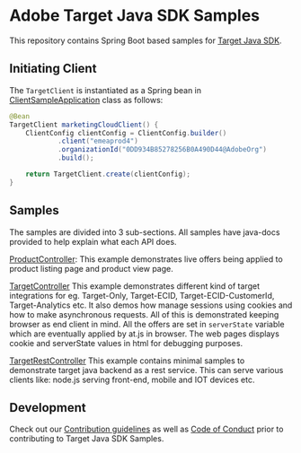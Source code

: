 # Adobe Target Java SDK Samples

This repository contains Spring Boot based samples for [Target Java SDK](https://github.com/adobe/target-java-sdk).

## Initiating Client

The `TargetClient` is instantiated as a Spring bean in [ClientSampleApplication](src/main/java/com/adobe/target/sample/ClientSampleApplication.java) class
as follows:
```java
@Bean
TargetClient marketingCloudClient() {
    ClientConfig clientConfig = ClientConfig.builder()
            .client("emeaprod4")
            .organizationId("0DD934B85278256B0A490D44@AdobeOrg")
            .build();

    return TargetClient.create(clientConfig);
}
```

## Samples
The samples are divided into 3 sub-sections. All samples have java-docs provided to help explain what
 each API does.

[ProductController](src/main/java/com/adobe/target/sample/controller/ProductController.java): This example
demonstrates live offers being applied to product listing page and product view page.

[TargetController](src/main/java/com/adobe/target/sample/controller/TargetController.java) This example
demonstrates different kind of target integrations for eg. Target-Only, Target-ECID, Target-ECID-CustomerId,
Target-Analytics etc. It also demos how manage sessions using cookies and how to make asynchronous requests.
All of this is demonstrated keeping browser as end client in mind. All the offers are set in `serverState`
variable which are eventually applied by at.js in browser. The web pages displays cookie and serverState
values in html for debugging purposes.

[TargetRestController](src/main/java/com/adobe/target/sample/controller/TargetRestController.java) This
example contains minimal samples to demonstrate target java backend as a rest service. This can serve
various clients like: node.js serving front-end, mobile and IOT devices etc.


## Development

Check out our [Contribution guidelines](.github/CONTRIBUTING.md) as well as [Code of Conduct](CODE_OF_CONDUCT.md) prior
to contributing to Target Java SDK Samples.  